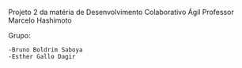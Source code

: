 Projeto 2 da matéria de Desenvolvimento Colaborativo Ágil
Professor Marcelo Hashimoto

Grupo:
	
	-Bruno Boldrim Saboya
	-Esther Gallo Dagir
